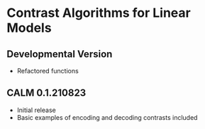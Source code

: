 # Contrast Algorithms for Linear Models

## Developmental Version

- Refactored functions

## CALM 0.1.210823

- Initial release
- Basic examples of encoding and decoding contrasts included
